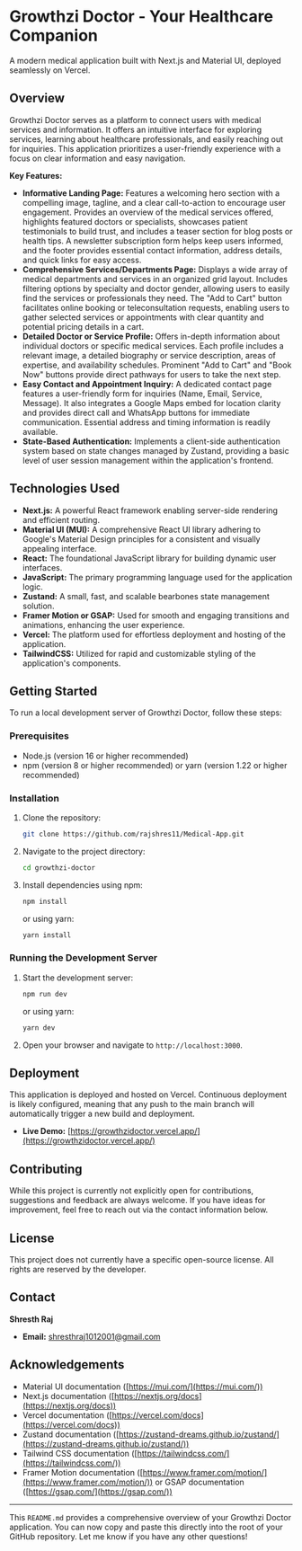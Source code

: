 # Growthzi Doctor - Your Healthcare Companion

A modern medical application built with Next.js and Material UI, deployed seamlessly on Vercel.

## Overview

Growthzi Doctor serves as a platform to connect users with medical services and information. It offers an intuitive interface for exploring services, learning about healthcare professionals, and easily reaching out for inquiries. This application prioritizes a user-friendly experience with a focus on clear information and easy navigation.

**Key Features:**

* **Informative Landing Page:** Features a welcoming hero section with a compelling image, tagline, and a clear call-to-action to encourage user engagement. Provides an overview of the medical services offered, highlights featured doctors or specialists, showcases patient testimonials to build trust, and includes a teaser section for blog posts or health tips. A newsletter subscription form helps keep users informed, and the footer provides essential contact information, address details, and quick links for easy access.
* **Comprehensive Services/Departments Page:** Displays a wide array of medical departments and services in an organized grid layout. Includes filtering options by specialty and doctor gender, allowing users to easily find the services or professionals they need. The "Add to Cart" button facilitates online booking or teleconsultation requests, enabling users to gather selected services or appointments with clear quantity and potential pricing details in a cart.
* **Detailed Doctor or Service Profile:** Offers in-depth information about individual doctors or specific medical services. Each profile includes a relevant image, a detailed biography or service description, areas of expertise, and availability schedules. Prominent "Add to Cart" and "Book Now" buttons provide direct pathways for users to take the next step.
* **Easy Contact and Appointment Inquiry:** A dedicated contact page features a user-friendly form for inquiries (Name, Email, Service, Message). It also integrates a Google Maps embed for location clarity and provides direct call and WhatsApp buttons for immediate communication. Essential address and timing information is readily available.
* **State-Based Authentication:** Implements a client-side authentication system based on state changes managed by Zustand, providing a basic level of user session management within the application's frontend.

## Technologies Used

* **Next.js:** A powerful React framework enabling server-side rendering and efficient routing.
* **Material UI (MUI):** A comprehensive React UI library adhering to Google's Material Design principles for a consistent and visually appealing interface.
* **React:** The foundational JavaScript library for building dynamic user interfaces.
* **JavaScript:** The primary programming language used for the application logic.
* **Zustand:** A small, fast, and scalable bearbones state management solution.
* **Framer Motion or GSAP:** Used for smooth and engaging transitions and animations, enhancing the user experience.
* **Vercel:** The platform used for effortless deployment and hosting of the application.
* **TailwindCSS:** Utilized for rapid and customizable styling of the application's components.

## Getting Started

To run a local development server of Growthzi Doctor, follow these steps:

### Prerequisites

* Node.js (version 16 or higher recommended)
* npm (version 8 or higher recommended) or yarn (version 1.22 or higher recommended)

### Installation

1.  Clone the repository:
    ```bash
    git clone https://github.com/rajshres11/Medical-App.git
    ```
2.  Navigate to the project directory:
    ```bash
    cd growthzi-doctor
    ```
3.  Install dependencies using npm:
    ```bash
    npm install
    ```
    or using yarn:
    ```bash
    yarn install
    ```

### Running the Development Server

1.  Start the development server:
    ```bash
    npm run dev
    ```
    or using yarn:
    ```bash
    yarn dev
    ```
2.  Open your browser and navigate to `http://localhost:3000`.

## Deployment

This application is deployed and hosted on Vercel. Continuous deployment is likely configured, meaning that any push to the main branch will automatically trigger a new build and deployment.

* **Live Demo:** [https://growthzidoctor.vercel.app/](https://growthzidoctor.vercel.app/)

## Contributing

While this project is currently not explicitly open for contributions, suggestions and feedback are always welcome. If you have ideas for improvement, feel free to reach out via the contact information below.

## License

This project does not currently have a specific open-source license. All rights are reserved by the developer.

## Contact

**Shresth Raj**

* **Email:** [shresthraj1012001@gmail.com](mailto:shresthraj1012001@gmail.com)

## Acknowledgements

* Material UI documentation ([https://mui.com/](https://mui.com/))
* Next.js documentation ([https://nextjs.org/docs](https://nextjs.org/docs))
* Vercel documentation ([https://vercel.com/docs](https://vercel.com/docs))
* Zustand documentation ([https://zustand-dreams.github.io/zustand/](https://zustand-dreams.github.io/zustand/))
* Tailwind CSS documentation ([https://tailwindcss.com/](https://tailwindcss.com/))
* Framer Motion documentation ([https://www.framer.com/motion/](https://www.framer.com/motion/)) or GSAP documentation ([https://gsap.com/](https://gsap.com/))

---

This `README.md` provides a comprehensive overview of your Growthzi Doctor application. You can now copy and paste this directly into the root of your GitHub repository. Let me know if you have any other questions!
